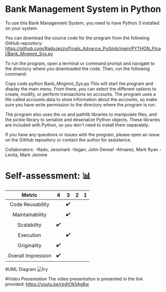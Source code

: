 # Bank Management System in Python

To use this Bank Management System, you need to have Python 3 installed on your system.

You can download the source code for the program from the following GitHub repository: https://github.com/RadoJezzy/Finals_Advance_Py/blob/main/PYTHON_FInal/Bank_Mngmnt_Sys.py

To run the program, open a terminal or command prompt and navigate to the directory where you downloaded the code. Then, run the following command:

Copy code
python Bank_Mngmnt_Sys.py
This will start the program and display the main menu. From there, you can select the different options to create, modify, or perform transactions on accounts. The program uses a file called accounts.data to store information about the accounts, so make sure you have write permission to the directory where the program is run.

The program also uses the os and pathlib libraries to manipulate files, and the pickle library to serialize and deserialize Python objects. These libraries are included with Python, so you don't need to install them separately.

If you have any questions or issues with the program, please open an issue on the GitHub repository or contact the author for assistance.

Collaborators:
-Rado, Jessmark
-Ilagan, John Densel 
-Almarez, Mark Ryan
-Levita, Mark Jerome


# Self-assessment: :bar_chart:
Metric | 4 | 3 | 2 | 1
| :---: | :---: | :---: | :---: | :---:
Code Reusability |  | :heavy_check_mark: |  | 
Maintainability |  | :heavy_check_mark: |  | 
Scalability | :heavy_check_mark: |  |  | 
Execution |  | :heavy_check_mark: |  | 
Originality | :heavy_check_mark: |  |  | 
Overall Impression | :heavy_check_mark: |  |  |

#UML Diagram
![try](https://user-images.githubusercontent.com/113608620/206918789-af694d37-ac6d-4679-bd20-b1e4a3e95f5f.png)

#Video Presentation
The video presentation is presented in the link provided: https://youtu.be/rp4tOk5Ag8w

